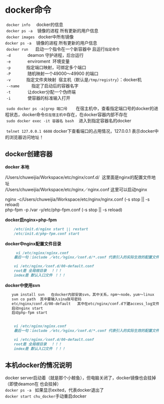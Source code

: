 # docker命令  
  `docker info`     docker的信息  
  `docker ps -a`    镜像的进程 所有更新的用户信息  
  `docker images`   docker中所有镜像  
  `docker ps -a`    镜像的进程 所有更新的用户信息   
  `docker run`      启动一个指令在一个新容器中 且运行`指定命令`   
  `-d`              deamon 守护进程，后台运行  
  `-e`              enviroment  环境变量   
  `-p`              指定端口映射，可绑定多个端口   
  `-P`              随机映射一个49000～49900 的端口    
  `-v`              指定文件夹映射  宿主机（默认是`/tmp/registry`）：docker机    
  `--name`          指定了启动后的容器名字    
  `-t`              让docker分配一个伪终端  
  `-i`              使容器的标准输入打开    
  
  `sudo docker ps -a|grep 端口号`       在宿主机中，查看指定端口号的docker的进程状态，docker命令`仅在宿主机中`存在，在docker容器内部不存在  
  `sudo docker exec -it 容器名 bash`    进入到指定容器名的docker     
  
  `telnet 127.0.0.1 6608` docker下查看端口的占用情况，127.0.0.1 表示docker中的浏览器访问地址！  
  
## docker创建容器  

 **docker 本地**

/Users/chuweijia/Workspace/etc/nginx/conf.d/  这里面是nginx的配置文件地址  
/Users/chuweijia/Workspace/etc/nginx／nginx.conf 这里可以启动nginx    


nginx -c/Users/chuweijia/Workspace/etc/nginx/nginx.conf (-s stop || -s reload)  
php-fpm -p /var -y/etc/php-fpm.conf   (-s stop || -s reload)

 **docker启nginx+php-fpm**  
   
 ```markdown    
     /etc/init.d/nginx start || restart 
     /etc/init.d/php-fpm.conf start 
 ```    
 
  **docker中nginx配置文件目录**  
   
 ```markdown    
      vi /etc/nginx/nginx.conf  
     最后一句：include ／etc／nginx／conf.d/*.conf 代表引入的实际生效的配置文件

     vi /etc/nginx／conf.d/00-default.conf 
     root是 全局根目录  ！！！
     index是 默认入口文件 ！！！
 ```   
 
 **docker中使用svn**  
   
 ```markdown    
    yum install svn   在docker内部安装svn，其中关系，npm～node，yum～linux  
    svn co path  其中要输入sina账号密码  
    etc/nginx/conf.d/00-default   其中在etc/nginx/conf.d下建access_log文件  
    启动nginx start  
    启动php-fpm start
    
 
     vi /etc/nginx/nginx.conf  
     最后一句：include ／etc／nginx／conf.d/*.conf 代表引入的实际生效的配置文件

     vi /etc/nginx／conf.d/00-default.conf 
     root是 全局根目录  ！！！
     index是 默认入口文件 ！！！
 ``` 
 
 
 
 
 ## 本机docker的情况说明  
 docker server启动着（就是那个小鲸鱼），但电脑关闭了，docker镜像也会挂掉（即使deamon在 也会挂掉）  
 `docker ps -a`   如果显示exited，代表docker退出了  
 `docker start chu_docker`手动重启docker    
 
 

 
